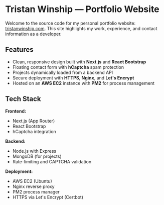 # Tristan Winship — Portfolio Website

Welcome to the source code for my personal portfolio website: [tristanwinship.com](https://tristanwinship.com). This site highlights my work, experience, and contact information as a developer.

## Features

- Clean, responsive design built with **Next.js** and **React Bootstrap**
- Floating contact form with **hCaptcha** spam protection
- Projects dynamically loaded from a backend API
- Secure deployment with **HTTPS**, **Nginx**, and **Let's Encrypt**
- Hosted on an **AWS EC2** instance with **PM2** for process management

## Tech Stack

**Frontend:**
- Next.js (App Router)
- React Bootstrap
- hCaptcha integration

**Backend:**
- Node.js with Express
- MongoDB (for projects)
- Rate-limiting and CAPTCHA validation

**Deployment:**
- AWS EC2 (Ubuntu)
- Nginx reverse proxy
- PM2 process manager
- HTTPS via Let's Encrypt (Certbot)
